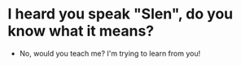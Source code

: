 # I heard you speak "Slen", do you know what it means?
- No, would you teach me? I'm trying to learn from you!
